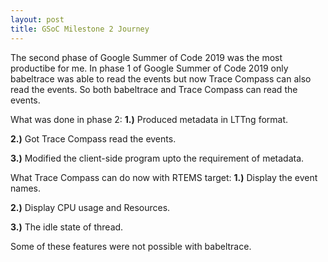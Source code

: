 ```yaml
---
layout: post
title: GSoC Milestone 2 Journey
---
```


The second phase of Google Summer of Code 2019 was the most productibe for me.
In phase 1 of Google Summer of Code 2019 only babeltrace was able to read the 
events but now Trace Compass can also read the events. So both babeltrace 
and Trace Compass can read the events.

What was done in phase 2:
**1.)** Produced metadata in LTTng format.

**2.)** Got Trace Compass read the events.

**3.)** Modified the client-side program upto the requirement of metadata.


What Trace Compass can do now with RTEMS target:
**1.)** Display the event names.

**2.)** Display CPU usage and Resources.

**3.)** The idle state of thread.

Some of these features were not possible with babeltrace.
